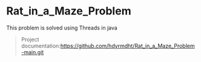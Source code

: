 # Rat_in_a_Maze_Problem
This problem is solved using Threads in java
> Project documentation:https://github.com/hdyrmdht/Rat_in_a_Maze_Problem-main.git